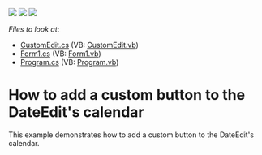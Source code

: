 <!-- default badges list -->
![](https://img.shields.io/endpoint?url=https://codecentral.devexpress.com/api/v1/VersionRange/128618743/13.1.4%2B)
[![](https://img.shields.io/badge/Open_in_DevExpress_Support_Center-FF7200?style=flat-square&logo=DevExpress&logoColor=white)](https://supportcenter.devexpress.com/ticket/details/E1937)
[![](https://img.shields.io/badge/📖_How_to_use_DevExpress_Examples-e9f6fc?style=flat-square)](https://docs.devexpress.com/GeneralInformation/403183)
<!-- default badges end -->
<!-- default file list -->
*Files to look at*:

* [CustomEdit.cs](./CS/WindowsApplication3/CustomEdit.cs) (VB: [CustomEdit.vb](./VB/WindowsApplication3/CustomEdit.vb))
* [Form1.cs](./CS/WindowsApplication3/Form1.cs) (VB: [Form1.vb](./VB/WindowsApplication3/Form1.vb))
* [Program.cs](./CS/WindowsApplication3/Program.cs) (VB: [Program.vb](./VB/WindowsApplication3/Program.vb))
<!-- default file list end -->
# How to add a custom button to the DateEdit's calendar


<p>This example demonstrates how to add a custom button to the DateEdit's calendar.</p>

<br/>


